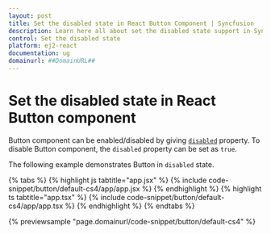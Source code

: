 ```yaml
---
layout: post
title: Set the disabled state in React Button Component | Syncfusion
description: Learn here all about set the disabled state support in Syncfusion Essential React Button component, it's elements and more.
control: Set the disabled state 
platform: ej2-react
documentation: ug
domainurl: ##DomainURL##
---
```


# Set the disabled state in React Button component

Button component can be enabled/disabled by giving [`disabled`](https://ej2.syncfusion.com/react/documentation/api/button/#disabled) property. To disable Button component, the `disabled` property can be set as `true`.

The following example demonstrates Button in `disabled` state.

{% tabs %}
{% highlight js tabtitle="app.jsx" %}
{% include code-snippet/button/default-cs4/app/app.jsx %}
{% endhighlight %}
{% highlight ts tabtitle="app.tsx" %}
{% include code-snippet/button/default-cs4/app/app.tsx %}
{% endhighlight %}
{% endtabs %}

 {% previewsample "page.domainurl/code-snippet/button/default-cs4" %}